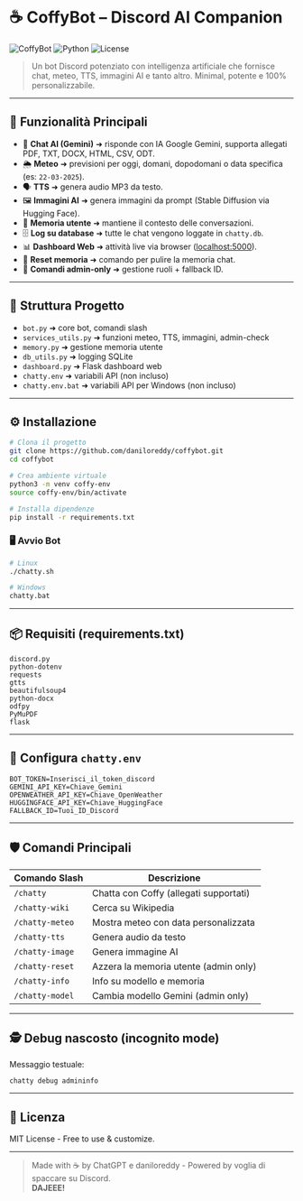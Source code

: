 # ☕ CoffyBot – Discord AI Companion

![CoffyBot](https://img.shields.io/badge/CoffyBot-AI%20Discord%20Bot-blueviolet?style=for-the-badge)
![Python](https://img.shields.io/badge/Python-3.9%2B-blue?style=for-the-badge)
![License](https://img.shields.io/badge/License-MIT-green?style=for-the-badge)

> Un bot Discord potenziato con intelligenza artificiale che fornisce chat, meteo, TTS, immagini AI e tanto altro. Minimal, potente e 100% personalizzabile.

---

## 🚀 Funzionalità Principali
- 💬 **Chat AI (Gemini)** ➜ risponde con IA Google Gemini, supporta allegati PDF, TXT, DOCX, HTML, CSV, ODT.
- 🌦️ **Meteo** ➜ previsioni per oggi, domani, dopodomani o data specifica (es: `22-03-2025`).
- 🗣️ **TTS** ➜ genera audio MP3 da testo.
- 🖼️ **Immagini AI** ➜ genera immagini da prompt (Stable Diffusion via Hugging Face).
- 🧠 **Memoria utente** ➜ mantiene il contesto delle conversazioni.
- 🗄️ **Log su database** ➜ tutte le chat vengono loggate in `chatty.db`.
- 📊 **Dashboard Web** ➜ attività live via browser ([localhost:5000](http://localhost:5000)).
- 🧹 **Reset memoria** ➜ comando per pulire la memoria chat.
- 🔐 **Comandi admin-only** ➜ gestione ruoli + fallback ID.

---

## 📂 Struttura Progetto
- `bot.py` ➜ core bot, comandi slash
- `services_utils.py` ➜ funzioni meteo, TTS, immagini, admin-check
- `memory.py` ➜ gestione memoria utente
- `db_utils.py` ➜ logging SQLite
- `dashboard.py` ➜ Flask dashboard web
- `chatty.env` ➜ variabili API (non incluso)
- `chatty.env.bat` ➜ variabili API per Windows (non incluso)

---

## ⚙️ Installazione
```bash
# Clona il progetto
git clone https://github.com/daniloreddy/coffybot.git
cd coffybot

# Crea ambiente virtuale
python3 -m venv coffy-env
source coffy-env/bin/activate

# Installa dipendenze
pip install -r requirements.txt
```

### 🖥️ Avvio Bot
```bash
# Linux
./chatty.sh

# Windows
chatty.bat
```

---

## 📦 Requisiti (requirements.txt)
```text
discord.py
python-dotenv
requests
gtts
beautifulsoup4
python-docx
odfpy
PyMuPDF
flask
```

---

## 🔐 Configura `chatty.env`
```env
BOT_TOKEN=Inserisci_il_token_discord
GEMINI_API_KEY=Chiave_Gemini
OPENWEATHER_API_KEY=Chiave_OpenWeather
HUGGINGFACE_API_KEY=Chiave_HuggingFace
FALLBACK_ID=Tuoi_ID_Discord
```

---

## 🛡️ Comandi Principali
| Comando Slash        | Descrizione                                     |
|----------------------|-------------------------------------------------|
| `/chatty`            | Chatta con Coffy (allegati supportati)         |
| `/chatty-wiki`       | Cerca su Wikipedia                             |
| `/chatty-meteo`      | Mostra meteo con data personalizzata           |
| `/chatty-tts`        | Genera audio da testo                          |
| `/chatty-image`      | Genera immagine AI                             |
| `/chatty-reset`      | Azzera la memoria utente (admin only)          |
| `/chatty-info`       | Info su modello e memoria                      |
| `/chatty-model`      | Cambia modello Gemini (admin only)             |

---

## 🕵️ Debug nascosto (incognito mode)
Messaggio testuale:
```
chatty debug admininfo
```

---

## 📝 Licenza
MIT License - Free to use & customize.

---

> Made with ☕ by ChatGPT e daniloreddy - Powered by voglia di spaccare su Discord.  
> **DAJEEE!**
